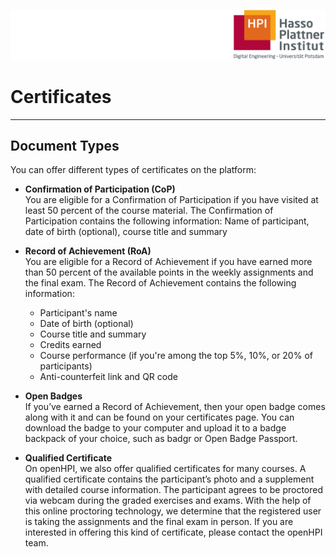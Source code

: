 ![HPI Logo](img/HPI_Logo.png)

# Certificates

----------

## Document Types

You can offer different types of certificates on the platform: 

- **Confirmation of Participation (CoP)**  
You are eligible for a Confirmation of Participation if you have visited at least 50 percent of the course material. 
The Confirmation of Participation contains the following information:  Name of participant, date of birth (optional), course title and summary

- **Record of Achievement (RoA)**  
You are eligible for a Record of Achievement if you have earned more than 50 percent of the available points in the weekly assignments and the final exam. The Record of Achievement contains the following information:

  - Participant's name
  - Date of birth (optional)
  - Course title and summary
  - Credits earned
  - Course performance (if you're among the top 5%, 10%, or 20% of participants)
  - Anti-counterfeit link and QR code
 
- **Open Badges**  
If you’ve earned a Record of Achievement, then your open badge comes along with it and can be found on your certificates page. You can download the badge to your computer and upload it to a badge backpack of your choice, such as badgr or Open Badge Passport.

- **Qualified Certificate**  
On openHPI, we also offer qualified certificates for many courses. A qualified certificate contains the participant’s photo and a supplement with detailed course information. 
The participant agrees to be proctored via webcam during the graded exercises and exams. With the help of this online proctoring technology, we determine that the registered user is taking the assignments and the final exam in person. If you are interested in offering this kind of certificate, please contact the openHPI team.
